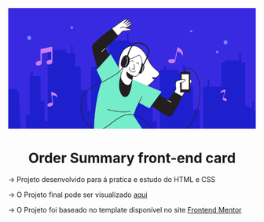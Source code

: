 <div align="center">
  <img src="./assets/illustration-hero.svg">
</div>
<h1 align="center">Order Summary front-end card</h1>

<p>-> Projeto desenvolvido para á pratica e estudo do HTML e CSS</p>

<p>-> O Projeto final pode ser visualizado <a href="#">aqui</a></p>

<p>-> O Projeto foi baseado no template disponível no site <a href="https://www.frontendmentor.io/home">Frontend Mentor</a></p>
